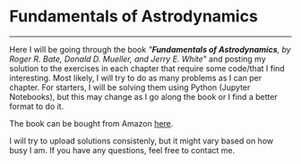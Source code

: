 # Fundamentals of Astrodynamics
---


Here I will be going through the book _"**Fundamentals of Astrodynamics**, by Roger R. Bate, Donald D. Mueller, and Jerry E. White"_ and posting my solution to the exercises in each chapter that require some code/that I find interesting. Most likely, I will try to do as many problems as I can per chapter. For starters, I will be solving them using Python (Jupyter Notebooks), but this may change as I go along the book or I find a better format to do it. 

The book can be bought from Amazon [here](https://www.amazon.com/Fundamentals-Astrodynamics-Dover-Aeronautical-Engineering/dp/0486600610/ref=sr_1_2?crid=1MQ9JQRTTP7G3&dchild=1&keywords=fundamentals+of+astrodynamics&qid=1604075436&sprefix=fundamentals+of+astro%2Caps%2C168&sr=8-2 "Amazon Link").

I will try to upload solutions consistenly, but it might vary based on how busy I am. If you have any questions, feel free to contact me. 